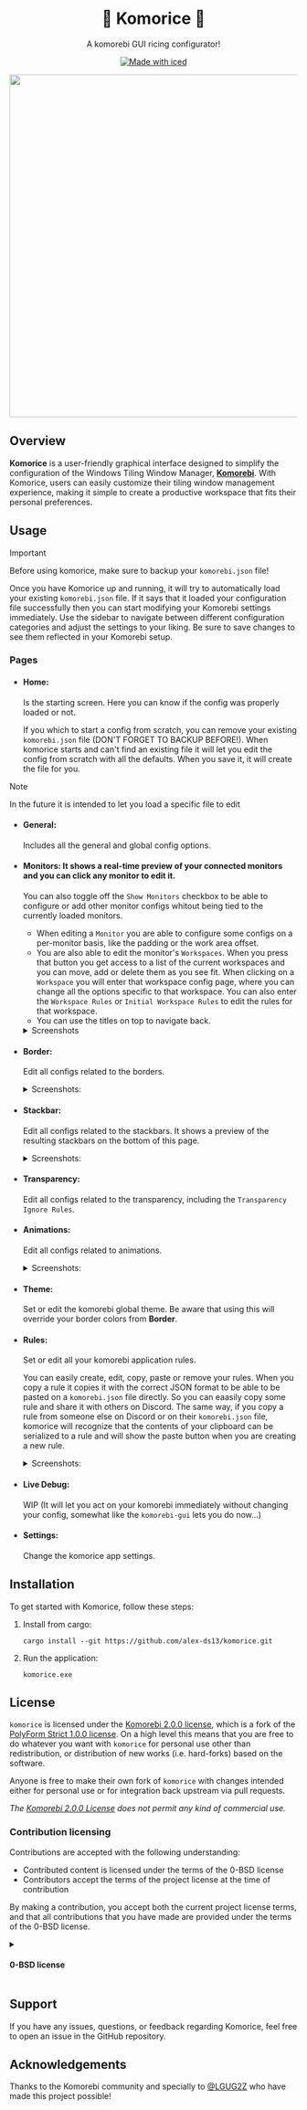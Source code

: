 <div align="center">

  # 🍉 Komorice 🍚

  A komorebi GUI ricing configurator!
  
  [![Made with iced](https://iced.rs/badge.svg)](https://github.com/iced-rs/iced)

  <image src="https://github.com/user-attachments/assets/12f79b93-ee4f-4c5c-a4d9-4abc2cda8f48" width="600"/>

</div>

## Overview

**Komorice** is a user-friendly graphical interface designed to simplify the configuration of the Windows Tiling Window Manager, [**Komorebi**](https://github.com/LGUG2Z/komorebi). With Komorice, users can easily customize their tiling window management experience, making it simple to create a productive workspace that fits their personal preferences.

## Usage

> [!Important]
> Before using komorice, make sure to backup your `komorebi.json` file!

Once you have Komorice up and running, it will try to automatically load your existing `komorebi.json` file.
If it says that it loaded your configuration file successfully then you can start modifying your Komorebi settings immediately.
Use the sidebar to navigate between different configuration categories and adjust the settings to your liking.
Be sure to save changes to see them reflected in your Komorebi setup.

### Pages

- #### **Home**:
  Is the starting screen. Here you can know if the config was properly loaded or not.
  
  If you which to start a config from scratch, you can remove your existing `komorebi.json` file (DON'T FORGET TO BACKUP BEFORE!).
  When komorice starts and can't find an existing file it will let you edit the config from scratch with all the defaults. When you save it, it will create
  the file for you.

> [!Note]
> In the future it is intended to let you load a specific file to edit
 
- #### **General**:
  Includes all the general and global config options.
- #### **Monitors**: It shows a real-time preview of your connected monitors and you can click any monitor to edit it.
  You can also toggle off the `Show Monitors` checkbox to be able to configure or add other monitor configs whitout being tied to the currently loaded monitors.
    - When editing a `Monitor` you are able to configure some configs on a per-monitor basis, like the padding or the work area offset.
    - You are also able to edit the monitor's `Workspaces`. When you press that button you get access to a list of the current workspaces and you can move, add or delete them as you see fit.
    When clicking on a `Workspace` you will enter that workspace config page, where you can change all the options specific to that workspace. You can also enter the `Workspace Rules`
    or `Initial Workspace Rules` to edit the rules for that workspace.
    - You can use the titles on top to navigate back.

  <details>
  <summary>Screenshots</summary>
  
  ![image](https://github.com/user-attachments/assets/a1e5d3f2-d881-4765-bebb-4611491860b3)

  ![image](https://github.com/user-attachments/assets/cf7f6660-078c-4eb8-a138-190fa479bc20)
  *These images show how you can have multiple monitor configs, but only use some for the currently loaded monitors. In this case there are 3 monitor configs,
  the main monitor uses config index 0, while the second monitor uses config index 2. You set this up with the `Display Index Preferences`*
    
  **Monitor Screen:**
  ![image](https://github.com/user-attachments/assets/3ad732ee-989e-4963-ae63-4465e7ea2a66)

  **Workspaces Screen:**
  ![image](https://github.com/user-attachments/assets/5db58038-f237-4259-8585-4f45a021ae7e)

  **Workspace [0] - "I" Screen:**
  ![image](https://github.com/user-attachments/assets/a780157b-c244-45f9-ad64-26292fb7e3ec)

  **Workspace [0] - "I" Screen:** (Example of setting up `Window Container Behaviour Rules`)
  ![image](https://github.com/user-attachments/assets/881cf29e-a2ac-4942-866f-93d228a159a2)

  **Workspace [1] - "II" - Workspace Rules Screen:**
  ![image](https://github.com/user-attachments/assets/9725dcab-f034-4b0c-9c6e-2fa567ab3986)

  </details>
  
- #### **Border**:
  Edit all configs related to the borders.
  <details>
    <summary>Screenshots:</summary>

    **Border:** (Edit the border colours with a color picker)
    ![image](https://github.com/user-attachments/assets/11f4c208-8ebc-4243-b6a2-4c0167850778)

  </details>
- #### **Stackbar**:
  Edit all configs related to the stackbars. It shows a preview of the resulting stackbars on the bottom of this page.

  <details>
    <summary>Screenshots:</summary>
    
    **Stackbar:** (See a demo of how the stackbar will look like)
    ![image](https://github.com/user-attachments/assets/c3b27dd2-3c40-4e0c-b6ea-6a248c99ed0a)

  </details>
- #### **Transparency**:
  Edit all configs related to the transparency, including the `Transparency Ignore Rules`.
- #### **Animations**:
  Edit all configs related to animations.
  <details>
    <summary>Screenshots:</summary>

    **Animations:** (Edit per type)
    ![image](https://github.com/user-attachments/assets/dda59fe8-a31c-4f2e-9346-4cba21bb5387)

    **Animations:** (Or glabally)
    ![image](https://github.com/user-attachments/assets/315ccf4b-a4d6-4e5f-8844-366069c29263)

  </details>
- #### **Theme**:
  Set or edit the komorebi global theme. Be aware that using this will override your border colors from **Border**.
- #### **Rules**:
  Set or edit all your komorebi application rules.

  You can easily create, edit, copy, paste or remove your rules. When you copy a rule it copies it with the correct JSON
  format to be able to be pasted on a `komorebi.json` file directly. So you can eaasily copy some rule and share it with
  others on Discord. The same way, if you copy a rule from someone else on Discord or on their `komorebi.json` file, komorice
  will recognize that the contents of your clipboard can be serialized to a rule and will show the paste button when you are
  creating a new rule.
  
  <details>
    <summary>Screenshots:</summary>

    **Rules:**
    ![image](https://github.com/user-attachments/assets/cc6e1e38-3fc2-459a-b024-8c0c75b8a1bc)

    **Rules:** (You can edit, copy or remove existing rules)
    ![image](https://github.com/user-attachments/assets/314c493a-c85d-44f4-9488-fd14268eec55)

    **Rules:** (You can easily create new rules)
    ![image](https://github.com/user-attachments/assets/64b3e14b-a6d8-4836-8e2d-1b051e9a70b8)

    **Rules:** (Paste button active so that you can paste a rule from your clipboard)
    ![image](https://github.com/user-attachments/assets/6524f1a4-2d73-410a-bcee-5fde769a4603)

  </details>
  
- #### **Live Debug**:
  WIP (It will let you act on your komorebi immediately without changing your config, somewhat like the `komorebi-gui` lets you do now...)
- #### **Settings**:
  Change the komorice app settings.

## Installation

To get started with Komorice, follow these steps:

1. Install from cargo:
   ```
   cargo install --git https://github.com/alex-ds13/komorice.git
   ```
2. Run the application:
   ```
   komorice.exe
   ```

## License

`komorice` is licensed under the [Komorebi 2.0.0 license](https://github.com/LGUG2Z/komorebi-license), which is a fork of the
[PolyForm Strict 1.0.0 license](https://polyformproject.org/licenses/strict/1.0.0). On a high level this means that you are free
to do whatever you want with `komorice` for personal use other than redistribution, or distribution of new works (i.e. hard-forks)
based on the software.

Anyone is free to make their own fork of `komorice` with changes intended either for personal use or for integration back upstream
via pull requests.

*The [Komorebi 2.0.0 License](./LICENSE.md) does not permit any kind of commercial use.*

### Contribution licensing

Contributions are accepted with the following understanding:

- Contributed content is licensed under the terms of the 0-BSD license
- Contributors accept the terms of the project license at the time of contribution

By making a contribution, you accept both the current project license terms, and that all contributions that you have
made are provided under the terms of the 0-BSD license.

<details>
<summary><h4>0-BSD license</h4></summary>  

  #### Zero-Clause BSD

```
Permission to use, copy, modify, and/or distribute this software for
any purpose with or without fee is hereby granted.

THE SOFTWARE IS PROVIDED “AS IS” AND THE AUTHOR DISCLAIMS ALL
WARRANTIES WITH REGARD TO THIS SOFTWARE INCLUDING ALL IMPLIED WARRANTIES
OF MERCHANTABILITY AND FITNESS. IN NO EVENT SHALL THE AUTHOR BE LIABLE
FOR ANY SPECIAL, DIRECT, INDIRECT, OR CONSEQUENTIAL DAMAGES OR ANY
DAMAGES WHATSOEVER RESULTING FROM LOSS OF USE, DATA OR PROFITS, WHETHER IN
AN ACTION OF CONTRACT, NEGLIGENCE OR OTHER TORTIOUS ACTION, ARISING OUT
OF OR IN CONNECTION WITH THE USE OR PERFORMANCE OF THIS SOFTWARE.
```
</details>

## Support

If you have any issues, questions, or feedback regarding Komorice, feel free to open an issue in the GitHub repository.

## Acknowledgements

Thanks to the Komorebi community and specially to [@LGUG2Z](https://github.com/LGUG2Z) who have made this project possible!
